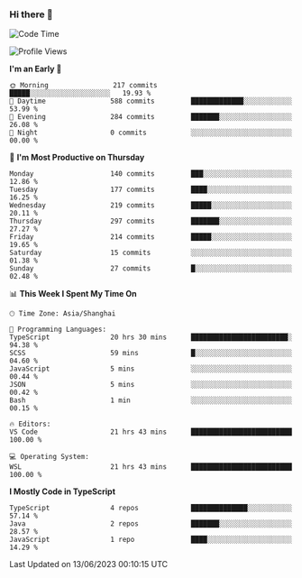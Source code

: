 ### Hi there 👋

<!--
**waynelwz/waynelwz** is a ✨ _special_ ✨ repository because its `README.md` (this file) appears on your GitHub profile.

Here are some ideas to get you started:

- 🔭 I’m currently working on ...
- 🌱 I’m currently learning ...
- 👯 I’m looking to collaborate on ...
- 🤔 I’m looking for help with ...
- 💬 Ask me about ...
- 📫 How to reach me: ...
- 😄 Pronouns: ...
- ⚡ Fun fact: ...
-->

<!--START_SECTION:waka-->
![Code Time](http://img.shields.io/badge/Code%20Time-1%2C519%20hrs%204%20mins-blue)

![Profile Views](http://img.shields.io/badge/Profile%20Views-0-blue)

**I'm an Early 🐤** 

```text
🌞 Morning                217 commits         █████░░░░░░░░░░░░░░░░░░░░   19.93 % 
🌆 Daytime                588 commits         █████████████░░░░░░░░░░░░   53.99 % 
🌃 Evening                284 commits         ███████░░░░░░░░░░░░░░░░░░   26.08 % 
🌙 Night                  0 commits           ░░░░░░░░░░░░░░░░░░░░░░░░░   00.00 % 
```
📅 **I'm Most Productive on Thursday** 

```text
Monday                   140 commits         ███░░░░░░░░░░░░░░░░░░░░░░   12.86 % 
Tuesday                  177 commits         ████░░░░░░░░░░░░░░░░░░░░░   16.25 % 
Wednesday                219 commits         █████░░░░░░░░░░░░░░░░░░░░   20.11 % 
Thursday                 297 commits         ███████░░░░░░░░░░░░░░░░░░   27.27 % 
Friday                   214 commits         █████░░░░░░░░░░░░░░░░░░░░   19.65 % 
Saturday                 15 commits          ░░░░░░░░░░░░░░░░░░░░░░░░░   01.38 % 
Sunday                   27 commits          █░░░░░░░░░░░░░░░░░░░░░░░░   02.48 % 
```


📊 **This Week I Spent My Time On** 

```text
🕑︎ Time Zone: Asia/Shanghai

💬 Programming Languages: 
TypeScript               20 hrs 30 mins      ████████████████████████░   94.38 % 
SCSS                     59 mins             █░░░░░░░░░░░░░░░░░░░░░░░░   04.60 % 
JavaScript               5 mins              ░░░░░░░░░░░░░░░░░░░░░░░░░   00.44 % 
JSON                     5 mins              ░░░░░░░░░░░░░░░░░░░░░░░░░   00.42 % 
Bash                     1 min               ░░░░░░░░░░░░░░░░░░░░░░░░░   00.15 % 

🔥 Editors: 
VS Code                  21 hrs 43 mins      █████████████████████████   100.00 % 

💻 Operating System: 
WSL                      21 hrs 43 mins      █████████████████████████   100.00 % 
```

**I Mostly Code in TypeScript** 

```text
TypeScript               4 repos             ██████████████░░░░░░░░░░░   57.14 % 
Java                     2 repos             ███████░░░░░░░░░░░░░░░░░░   28.57 % 
JavaScript               1 repo              ████░░░░░░░░░░░░░░░░░░░░░   14.29 % 
```




 Last Updated on 13/06/2023 00:10:15 UTC
<!--END_SECTION:waka-->
